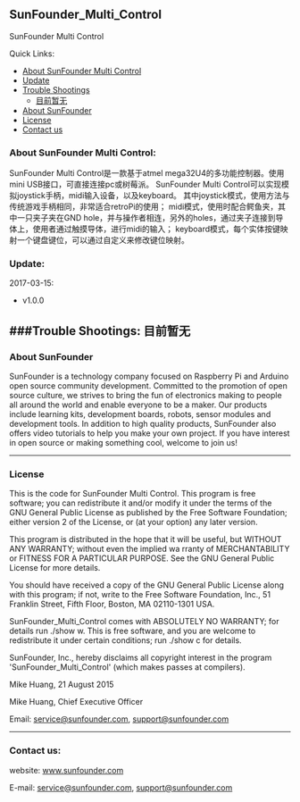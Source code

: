 ## SunFounder_Multi_Control
SunFounder Multi Control

Quick Links:

 * [About SunFounder Multi Control](#about_this_{thing})
 * [Update](#update)
 * [Trouble Shootings](#trouble)
    * [目前暂无](#error1)
 * [About SunFounder](#about_sunfounder)
 * [License](#license)
 * [Contact us](#contact_us)

<a id="about_this_{thing}"></a>
### About SunFounder Multi Control:
SunFounder Multi Control是一款基于atmel mega32U4的多功能控制器。使用mini USB接口，可直接连接pc或树莓派。
SunFounder Multi Control可以实现模拟joystick手柄，midi输入设备，以及keyboard。
其中joystick模式，使用方法与传统游戏手柄相同，非常适合retroPi的使用；
midi模式，使用时配合鳄鱼夹，其中一只夹子夹在GND hole，并与操作者相连，另外的holes，通过夹子连接到导体上，使用者通过触摸导体，进行midi的输入；
keyboard模式，每个实体按键映射一个键盘键位，可以通过自定义来修改键位映射。

<a id="update"></a>
### Update:

2017-03-15:
 - v1.0.0

<a id="trouble"></a>
###Trouble Shootings:
<a id="error1"></a>
目前暂无
----------------------------------------------
<a id="about_sunfounder"></a>
### About SunFounder
SunFounder is a technology company focused on Raspberry Pi and Arduino open source community development. Committed to the promotion of open source culture, we strives to bring the fun of electronics making to people all around the world and enable everyone to be a maker. Our products include learning kits, development boards, robots, sensor modules and development tools. In addition to high quality products, SunFounder also offers video tutorials to help you make your own project. If you have interest in open source or making something cool, welcome to join us!

----------------------------------------------
<a id="license"></a>
### License
This is the code for SunFounder Multi Control.
This program is free software; you can redistribute it and/or modify it under the terms of the GNU General Public License as published by the Free Software Foundation; either version 2 of the License, or (at your option) any later version.

This program is distributed in the hope that it will be useful, but WITHOUT ANY WARRANTY; without even the implied wa rranty of MERCHANTABILITY or FITNESS FOR A PARTICULAR PURPOSE. See the GNU General Public License for more details.

You should have received a copy of the GNU General Public License along with this program; if not, write to the Free Software Foundation, Inc., 51 Franklin Street, Fifth Floor, Boston, MA 02110-1301 USA.

SunFounder_Multi_Control comes with ABSOLUTELY NO WARRANTY; for details run ./show w. This is free software, and you are welcome to redistribute it under certain conditions; run ./show c for details.

SunFounder, Inc., hereby disclaims all copyright interest in the program 'SunFounder_Multi_Control' (which makes passes at compilers).

Mike Huang, 21 August 2015

Mike Huang, Chief Executive Officer

Email: service@sunfounder.com, support@sunfounder.com

----------------------------------------------
<a id="contact_us"></a>
### Contact us:
website:
	www.sunfounder.com

E-mail:
	service@sunfounder.com, support@sunfounder.com
